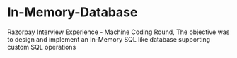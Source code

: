 # In-Memory-Database
Razorpay Interview Experience - Machine Coding Round, The objective was to design and implement an In-Memory SQL like database supporting custom SQL operations
